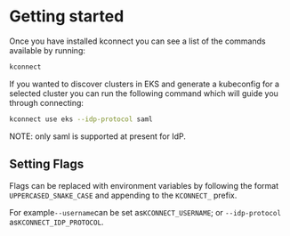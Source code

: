 # Getting started

Once you have installed kconnect you can see a list of the commands available by running:

```bash
kconnect
```

If you wanted to discover clusters in EKS and generate a kubeconfig for a selected cluster you can run the following command which will guide you through connecting:

```bash
kconnect use eks --idp-protocol saml
```

NOTE: only saml is supported at present for IdP.

## Setting Flags

Flags can be replaced with environment variables by following the format `UPPERCASED_SNAKE_CASE` and appending to the `KCONNECT_` prefix.

For example`--username`can be set as`KCONNECT_USERNAME`; or `--idp-protocol` as`KCONNECT_IDP_PROTOCOL`.
